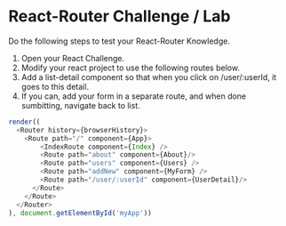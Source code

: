 # React-Router Challenge / Lab

Do the following steps to test your React-Router Knowledge.

1. Open your React Challenge.
2. Modify your react project to use the following routes below.
3. Add a list-detail component so that when you click on /user/:userId, it goes to this detail.
4. If you can, add your form in a separate route, and when done sumbitting, navigate back to list.

```javascript
render((
  <Router history={browserHistory}>
    <Route path="/" component={App}>
        <IndexRoute component={Index} />
        <Route path="about" component={About}/>
        <Route path="users" component={Users} />
        <Route path="addNew" component={MyForm} />
        <Route path="/user/:userId" component={UserDetail}/>
      </Route>
    </Route>
  </Router>
), document.getElementById('myApp'))
```
